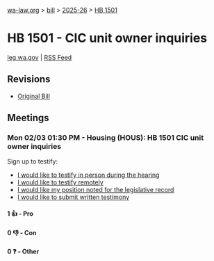 [wa-law.org](/) > [bill](/bill/) > [2025-26](/bill/2025-26/) > [HB 1501](/bill/2025-26/hb/1501/)

# HB 1501 - CIC unit owner inquiries
[leg.wa.gov](https://app.leg.wa.gov/billsummary?BillNumber=1501&Year=2025&Initiative=false) | [RSS Feed](./rss.xml)

## Revisions
* [Original Bill](1/)

## Meetings
### Mon 02/03 01:30 PM - Housing (HOUS): HB 1501 CIC unit owner inquiries
Sign up to testify:
* [I would like to testify in person during the hearing](https://app.leg.wa.gov/csi/Testifier/Add?chamber=House&mId=32644&aId=162477&caId=25445&tId=1)
* [I would like to testify remotely](https://app.leg.wa.gov/csi/Testifier/Add?chamber=House&mId=32644&aId=162477&caId=25445&tId=2)
* [I would like my position noted for the legislative record](https://app.leg.wa.gov/csi/Testifier/Add?chamber=House&mId=32644&aId=162477&caId=25445&tId=3)
* [I would like to submit written testimony](https://app.leg.wa.gov/csi/Testifier/Add?chamber=House&mId=32644&aId=162477&caId=25445&tId=4)

#### 1 👍 - Pro

#### 0 👎 - Con

#### 0 ❓ - Other
